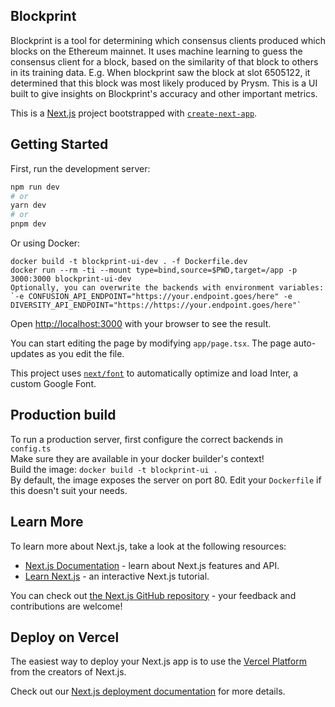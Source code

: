 ## Blockprint

Blockprint is a tool for determining which consensus clients produced which blocks on the Ethereum mainnet. It uses machine learning to guess the consensus client for a block, based on the similarity of that block to others in its training data. E.g. When blockprint saw the block at slot 6505122, it determined that this block was most likely produced by Prysm. This is a UI built to give insights on Blockprint's accuracy and other important metrics.


This is a [Next.js](https://nextjs.org/) project bootstrapped with [`create-next-app`](https://github.com/vercel/next.js/tree/canary/packages/create-next-app).

## Getting Started

First, run the development server:

```bash
npm run dev
# or
yarn dev
# or
pnpm dev
```

Or using Docker:

```
docker build -t blockprint-ui-dev . -f Dockerfile.dev
docker run --rm -ti --mount type=bind,source=$PWD,target=/app -p 3000:3000 blockprint-ui-dev
Optionally, you can overwrite the backends with environment variables: `-e CONFUSION_API_ENDPOINT="https://your.endpoint.goes/here" -e DIVERSITY_API_ENDPOINT="https://https://your.endpoint.goes/here"`
```

Open [http://localhost:3000](http://localhost:3000) with your browser to see the result.

You can start editing the page by modifying `app/page.tsx`. The page auto-updates as you edit the file.

This project uses [`next/font`](https://nextjs.org/docs/basic-features/font-optimization) to automatically optimize and load Inter, a custom Google Font.

## Production build

To run a production server, first configure the correct backends in `config.ts`  
Make sure they are available in your docker builder's context!  
Build the image: `docker build -t blockprint-ui .`  
By default, the image exposes the server on port 80. Edit your `Dockerfile` if this doesn't suit your needs.  

## Learn More

To learn more about Next.js, take a look at the following resources:

- [Next.js Documentation](https://nextjs.org/docs) - learn about Next.js features and API.
- [Learn Next.js](https://nextjs.org/learn) - an interactive Next.js tutorial.

You can check out [the Next.js GitHub repository](https://github.com/vercel/next.js/) - your feedback and contributions are welcome!

## Deploy on Vercel

The easiest way to deploy your Next.js app is to use the [Vercel Platform](https://vercel.com/new?utm_medium=default-template&filter=next.js&utm_source=create-next-app&utm_campaign=create-next-app-readme) from the creators of Next.js.

Check out our [Next.js deployment documentation](https://nextjs.org/docs/deployment) for more details.
